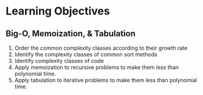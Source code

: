 # Learning Objectives

## Big-O, Memoization, & Tabulation

1. Order the common complexity classes according to their growth rate
2. Identify the complexity classes of common sort methods
3. Identify complexity classes of code
4. Apply memoization to recursive problems to make them less than polynomial time.
5. Apply tabulation to iterative problems to make them less than polynomial time.